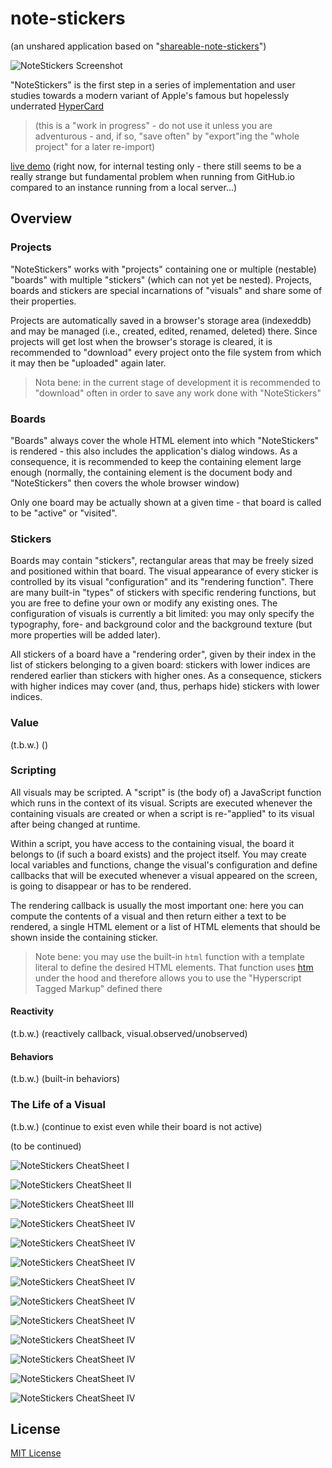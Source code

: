 # note-stickers #

(an unshared application based on "[shareable-note-stickers](https://github.com/rozek/shareable-note-stickers)")

![NoteStickers Screenshot](./NoteStickers-Screenshot.png)

"NoteStickers" is the first step in a series of implementation and user studies towards a modern variant of Apple's famous but hopelessly underrated [HyperCard](https://en.m.wikipedia.org/wiki/HyperCard)

> (this is a "work in progress" - do not use it unless you are adventurous - and, if so, "save often" by "export"ing the "whole project" for a later re-import)

[live demo](https://rozek.github.io/note-stickers/dist/) (right now, for internal testing only - there still seems to be a really strange but fundamental problem when running from GitHub.io compared to an instance running from a local server...)

## Overview ##

### Projects ###

"NoteStickers" works with "projects" containing one or multiple (nestable) "boards" with multiple "stickers" (which can not yet be nested). Projects, boards and stickers are special incarnations of "visuals" and share some of their properties.

Projects are automatically saved in a browser's storage area (indexeddb) and may be managed (i.e., created, edited, renamed, deleted) there. Since projects will get lost when the browser's storage is cleared, it is recommended to "download" every project onto the file system from which it may then be "uploaded" again later.

> Nota bene: in the current stage of development it is recommended to "download" often in order to save any work done with "NoteStickers"

### Boards ###

"Boards" always cover the whole HTML element into which "NoteStickers" is rendered - this also includes the application's dialog windows. As a consequence, it is recommended to keep the containing element large enough (normally, the containing element is the document body and "NoteStickers" then covers the whole browser window)

Only one board may be actually shown at a given time - that board is called to be "active" or "visited".

### Stickers ###

Boards may contain "stickers", rectangular areas that may be freely sized and positioned within that board. The visual appearance of every sticker is controlled by its visual "configuration" and its "rendering function". There are many built-in "types" of stickers with specific rendering functions, but you are free to define your own or modify any existing ones. The  configuration of visuals is currently a bit limited: you may only specify the typography, fore- and background color and the background texture (but more properties will be added later).

All stickers of a board have a "rendering order", given by their index in the list of stickers belonging to a given board: stickers with lower indices are rendered earlier than stickers with higher ones. As a consequence, stickers with higher indices may cover (and, thus, perhaps hide) stickers with lower indices.

### Value ###

(t.b.w.) ()

### Scripting ###

All visuals may be scripted. A "script" is (the body of) a JavaScript function which runs in the context of its visual. Scripts are executed whenever the containing visuals are created or when a script is re-"applied" to its visual after being changed at runtime.

Within a script, you have access to the containing visual, the board it belongs to (if such a board exists) and the project itself. You may create local variables and functions, change the visual's configuration and define callbacks that will be executed whenever a visual appeared on the screen, is going to disappear or has to be rendered.

The rendering callback is usually the most important one: here you can compute the contents of a visual and then return either a text to be rendered, a single HTML element or a list of HTML elements that should be shown inside the containing sticker.

> Note bene: you may use the built-in ```html``` function with a template literal to define the desired HTML elements. That function uses [htm](https://github.com/developit/htm) under the hood and therefore allows you to use the "Hyperscript Tagged Markup" defined there

#### Reactivity ####

(t.b.w.) (reactively callback, visual.observed/unobserved)

#### Behaviors ####

(t.b.w.) (built-in behaviors)

### The Life of a Visual ###

(t.b.w.) (continue to exist even while their board is not active)

(to be continued)




![NoteStickers CheatSheet I](./NoteStickers_CheatSheet_I.png)

![NoteStickers CheatSheet II](./NoteStickers_CheatSheet_II.png)

![NoteStickers CheatSheet III](./NoteStickers_CheatSheet_III.png)

![NoteStickers CheatSheet IV](./NoteStickers_CheatSheet_IV.png)

![NoteStickers CheatSheet IV](./NoteStickers_CheatSheet_V.png)

![NoteStickers CheatSheet IV](./NoteStickers_CheatSheet_VI.png)

![NoteStickers CheatSheet IV](./NoteStickers_CheatSheet_VII.png)

![NoteStickers CheatSheet IV](./NoteStickers_CheatSheet_VIII.png)

![NoteStickers CheatSheet IV](./NoteStickers_CheatSheet_IX.png)

![NoteStickers CheatSheet IV](./NoteStickers_CheatSheet_X.png)

![NoteStickers CheatSheet IV](./NoteStickers_CheatSheet_XI.png)

![NoteStickers CheatSheet IV](./NoteStickers_CheatSheet_XII.png)

![NoteStickers CheatSheet IV](./NoteStickers_CheatSheet_XIII.png)


## License ##

[MIT License](LICENSE.md)
